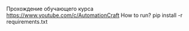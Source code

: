 
Прохождение обучающего курса https://www.youtube.com/c/AutomationCraft
How to run?
pip install -r requirements.txt

